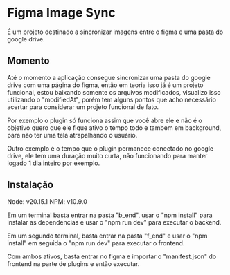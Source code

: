 # Figma Image Sync
 É um projeto destinado a sincronizar imagens entre o figma e uma pasta do google drive.

## Momento
 Até o momento a aplicação consegue sincronizar uma pasta do google drive com uma página do figma, então em teoria isso já é um projeto funcional, estou baixando somente os arquivos modificados, visualizo isso utilizando o "modifiedAt", porém tem alguns pontos que acho necessário acertar para considerar um projeto funcional de fato.

 Por exemplo o plugin só funciona assim que você abre ele e não é o objetivo quero que ele fique ativo o tempo todo e tambem em background, para não ter uma tela atrapalhando o usuário.

 Outro exemplo é o tempo que o plugin permanece conectado no google drive, ele tem uma duração muito curta, não funcionando para manter logado 1 dia inteiro por exemplo.

 ## Instalação

 Node: v20.15.1
 NPM: v10.9.0

 Em um terminal basta entrar na pasta "b_end", usar o "npm install" para instalar as dependencias e usar o "npm run dev" para executar o backend.

 Em um segundo terminal, basta entrar na pasta "f_end" e usar o "npm install" em seguida o "npm run dev" para executar o frontend.

 Com ambos ativos, basta entrar no figma e importar o "manifest.json" do frontend na parte de plugins e então executar.
 